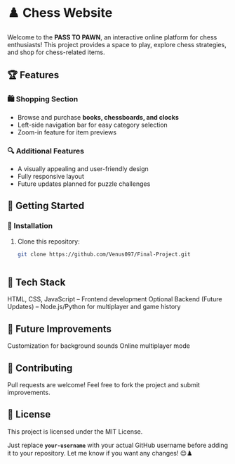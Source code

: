 # ♟️ Chess Website  

Welcome to the **PASS TO PAWN**, an interactive online platform for chess enthusiasts! This project provides a space to play, explore chess strategies, and shop for chess-related items.  

## 🏆 Features  

### 🛍️ Shopping Section  
- Browse and purchase **books, chessboards, and clocks**  
- Left-side navigation bar for easy category selection  
- Zoom-in feature for item previews  

### 🔍 Additional Features  
- A visually appealing and user-friendly design  
- Fully responsive layout 
- Future updates planned for puzzle challenges  

## 🚀 Getting Started  

### 🔧 Installation  
1. Clone this repository:  
   ```bash
   git clone https://github.com/Venus097/Final-Project.git



## 📌 Tech Stack
  HTML, CSS, JavaScript – Frontend development
  Optional Backend (Future Updates) – Node.js/Python for multiplayer and game history
  
## 🎯 Future Improvements
  Customization for background sounds
  Online multiplayer mode
  
  
## 🤝 Contributing
  Pull requests are welcome! Feel free to fork the project and submit improvements.

## 📜 License
  This project is licensed under the MIT License.
 
Just replace **`your-username`** with your actual GitHub username before adding it to your repository. Let me know if you want any changes! 😊♟️


 
